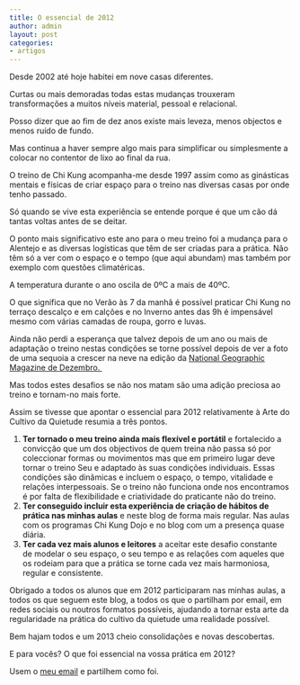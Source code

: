 ```yaml
---
title: O essencial de 2012
author: admin
layout: post
categories:
- artigos
---
```

Desde 2002 até hoje habitei em nove casas diferentes.

Curtas ou mais demoradas todas estas mudanças trouxeram transformações a muitos níveis material, pessoal e relacional.

Posso dizer que ao fim de dez anos existe mais leveza, menos objectos e menos ruído de fundo.

Mas continua a haver sempre algo mais para simplificar ou simplesmente a colocar no contentor de lixo ao final da rua.

O treino de Chi Kung acompanha-me desde 1997 assim como as ginásticas mentais e físicas de criar espaço para o treino nas diversas casas por onde tenho passado.

Só quando se vive esta experiência se entende porque é que um cão dá tantas voltas antes de se deitar.

O ponto mais significativo este ano para o meu treino foi a mudança para o Alentejo e as diversas logísticas que têm de ser criadas para a prática. Não têm só a ver com o espaço e o tempo (que aqui abundam) mas também por exemplo com questões climatéricas.

A temperatura durante o ano oscila de 0ºC a mais de 40ºC.

O que significa que no Verão às 7 da manhã é possível praticar Chi Kung no terraço descalço e em calções e no Inverno antes das 9h é impensável mesmo com várias camadas de roupa, gorro e luvas.

Ainda não perdi a esperança que talvez depois de um ano ou mais de adaptação o treino nestas condições se torne possível depois de ver a foto de uma sequoia a crescer na neve na edição da <a href="http://ngm.nationalgeographic.com/field-test/first-look/2012-07-02/giant-sequoias" target="_blank">National Geographic Magazine de Dezembro. </a>

Mas todos estes desafios se não nos matam são uma adição preciosa ao treino e tornam-no mais forte.

Assim se tivesse que apontar o essencial para 2012 relativamente à Arte do Cultivo da Quietude resumia a três pontos.

1.  **Ter tornado o meu treino ainda mais flexível e portátil** e fortalecido a convicção que um dos objectivos de quem treina não passa só por coleccionar formas ou movimentos mas que em primeiro lugar deve tornar o treino Seu e adaptado às suas condições individuais. Essas condições são dinâmicas e incluem o espaço, o tempo, vitalidade e relações interpessoais. Se o treino não funciona onde nos encontramos é por falta de flexibilidade e criatividade do praticante não do treino.
2.  **Ter conseguido incluir esta experiência de criação de hábitos de prática nas minhas aulas** e neste blog de forma mais regular. Nas aulas com os programas Chi Kung Dojo e no blog com um a presença quase diária.
3.  **Ter cada vez mais alunos e leitores** a aceitar este desafio constante de modelar o seu espaço, o seu tempo e as relações com aqueles que os rodeiam para que a prática se torne cada vez mais harmoniosa, regular e consistente.

Obrigado a todos os alunos que em 2012 participaram nas minhas aulas, a todos os que seguem este blog, a todos os que o partilham por email, em redes sociais ou noutros formatos possíveis, ajudando a tornar esta arte da regularidade na prática do cultivo da quietude uma realidade possível.

Bem hajam todos e um 2013 cheio consolidações e novas descobertas.

E para vocês? O que foi essencial na vossa prática em 2012?

Usem o <a href="mailto:devagar@devagar.org" target="_blank">meu email</a> e partilhem como foi.
